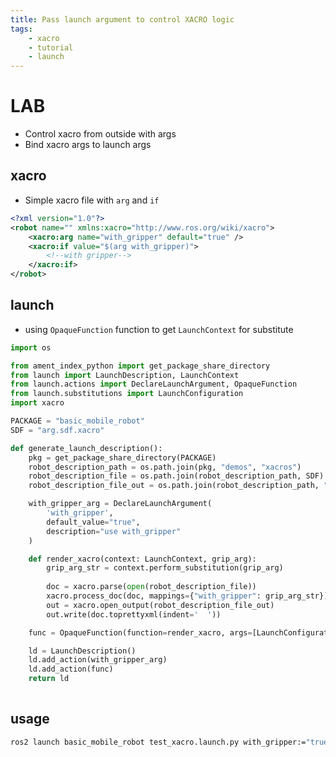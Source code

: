 ```yaml
---
title: Pass launch argument to control XACRO logic
tags:
    - xacro
    - tutorial
    - launch
---
```


# LAB
- Control xacro from outside with args
- Bind xacro args to launch args

## xacro

 - Simple xacro file with `arg` and `if`
  
```xml
<?xml version="1.0"?>
<robot name="" xmlns:xacro="http://www.ros.org/wiki/xacro">
    <xacro:arg name="with_gripper" default="true" />
    <xacro:if value="$(arg with_gripper)">
        <!--with gripper-->
    </xacro:if>
</robot>
```

## launch
- using `OpaqueFunction` function to get `LaunchContext` for substitute


```python title="test_xacro.launch.py" linenums="1" hl_lines="23"
import os

from ament_index_python import get_package_share_directory
from launch import LaunchDescription, LaunchContext
from launch.actions import DeclareLaunchArgument, OpaqueFunction
from launch.substitutions import LaunchConfiguration
import xacro

PACKAGE = "basic_mobile_robot"
SDF = "arg.sdf.xacro"

def generate_launch_description():
    pkg = get_package_share_directory(PACKAGE)
    robot_description_path = os.path.join(pkg, "demos", "xacros")
    robot_description_file = os.path.join(robot_description_path, SDF)
    robot_description_file_out = os.path.join(robot_description_path, "arg.sdf")

    with_gripper_arg = DeclareLaunchArgument(
        'with_gripper',
        default_value="true",
        description="use with_gripper"
    )

    def render_xacro(context: LaunchContext, grip_arg):
        grip_arg_str = context.perform_substitution(grip_arg)
    
        doc = xacro.parse(open(robot_description_file))
        xacro.process_doc(doc, mappings={"with_gripper": grip_arg_str})
        out = xacro.open_output(robot_description_file_out)
        out.write(doc.toprettyxml(indent='  '))

    func = OpaqueFunction(function=render_xacro, args=[LaunchConfiguration('with_gripper')])

    ld = LaunchDescription()
    ld.add_action(with_gripper_arg)
    ld.add_action(func)
    return ld
    
```

## usage

```bash
ros2 launch basic_mobile_robot test_xacro.launch.py with_gripper:="true"
```